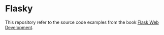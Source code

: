 
Flasky
======

This repository refer to the source code examples from the book  [Flask Web Development](http://www.flaskbook.com).

